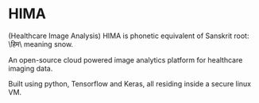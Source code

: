 # HIMA
(Healthcare Image Analysis)
HIMA is phonetic equivalent of Sanskrit root: \हिम\ meaning snow.

An open-source cloud powered image analytics platform for healthcare imaging data.

Built using python, Tensorflow and Keras, all residing inside a secure linux VM.
